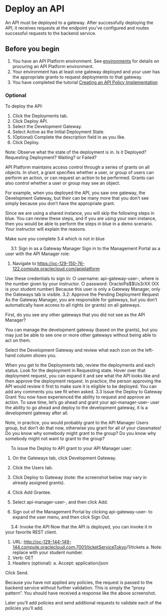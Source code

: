 # Deploy an API
An API must be deployed to a gateway.  After successfully deploying the API, it receives requests at the endpoint you've configured and routes successful requests to the backend service. 

## Before you begin
1. You have an API Platform environment.  See [environments](../../../environments/README.md) for details on procuring an API Platform environment.
1. Your environment has at least one gateway deployed and your user has the appropriate grants to request deployments to that gateway.
1. You have completed the tutorial [Creating an API Policy Implementation](../../manage/create_api)

### Optional

To deploy the API:
1.	Click the Deployments tab.
2.	Click Deploy API.
3.	Select the Development Gateway.
4.	Select Active as the Initial Deployment State.
5.	(Optional) Complete the description field in as you like.
6.	Click Deploy.

Note: Observe what the state of the deployment is in.  Is it Deployed?  Requesting Deployment? Waiting? or Failed?

API Platform maintains access control through a series of grants on all objects.  In short, a grant specifies whether a user, or group of users can perform an action, or can request an action to be performed.  Grants can also control whether a user or group may see an object.

For example, when you deployed the API, you saw one gateway, the Development Gateway, but their can be many more that you don’t see simply because you don’t have the appropriate grant.

Since we are using a shared instance, you will skip the following steps in blue.  You can review these steps, and if you are using your own instance, then you would be able to perform the steps in blue in a demo scenario.  Your instructor will explain the reasons.

Make sure you complete 3.4 which is not in blue

 
3.1: Sign in as a Gateway Manager
Sign in to the Management Portal as a user with the API Manager role:
1.	Navigate to https://oc-129-150-76-122.compute.oraclecloud.com/apiplatform

Use these credentials to sign in:
○	username: api-gateway-user-<nn>, where <nn> is the number given by your instructor. 
○	password: OracleiPa$$Us3rXX (XX is your student number)
Because this user is only a Gateway Manager, only the Gateways tab is visible.
3.2: Approve the Pending Deployment Request
As the Gateway Manager, you are responsible for gateways, but you don’t automatically have access to all rights (or grants) on all gateways.

First, do you see any other gateways that you did not see as the API Manager?

You can manage the development gateway (based on the grants), but you may just be able to see one or more other gateways without being able to act on them.  

Select the Development Gateway and review what each icon on the left-hand column shows you.

When you get to the Deployments tab, review the deployments and each status.  Look for the deployment in Requesting state.  Hover over that deployment request, you can expand it and see what the API looks like and then approve the deployment request.  In practice, the person approving the API would review it first to make sure it is eligible to be deployed.  You can add any comments you see fit when asked.
3.3 Issue the Deploy to Gateway Grant
You now have experienced the ability to request and approve an action.  To save time, let’s go ahead and grant your api-manager-user-<nn> user the ability to go ahead and deploy to the development gateway, it is a development gateway after all.

Note, in practice, you would probably grant to the API Manager Users group, but don’t do that now, otherwise you grant for all of your classmates!  Do you know why somebody might grant to the group?  Do you know why somebody might not want to grant to the group?

 
To issue the Deploy to API grant to your API Manager user:
1.	On the Gateways tab, click Development Gateway.
2.	Click the Users tab.
  
3.	Click Deploy to Gateway (note: the screenshot below may vary in already assigned grants).
 
4.	Click Add Grantee.
5.	Select api-manager-user-<nn>, and then click Add.
 
6.	Sign out of the Management Portal by clicking api-gateway-user-<nn> to expand the user menu, and then click Sign Out.
 


 
3.4: Invoke the API
Now that the API is deployed, you can invoke it in your favorite REST client. 
1.	URL: http://oc-129-144-149-144.compute.oraclecloud.com:7001/ticketServiceTokyo<nn>/1/tickets
a.	Note: replace <nn> with your student number.
2.	Verb: GET
3.	Headers (optional):
a.	Accept: application/json
 
Click Send.

 

Because you have not applied any policies, the request is passed to the backend service without further validation.  This is simply the “proxy pattern”. You should have received a response like the above screenshot. 

Later you’ll add policies and send additional requests to validate each of the policies you’ll add.
